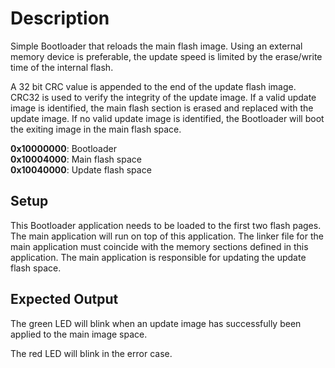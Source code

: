 # Description

Simple Bootloader that reloads the main flash image. Using an external memory device is preferable,
the update speed is limited by the erase/write time of the internal flash.

A 32 bit CRC value is appended to the end of the update flash image. 
CRC32 is used to verify the integrity of the update image. If a valid update image is identified,
the main flash section is erased and replaced with the update image. If no valid update image
is identified, the Bootloader will boot the exiting image in the main flash space.

__0x10000000__: Bootloader  
__0x10004000__: Main flash space  
__0x10040000__: Update flash space

## Setup

This Bootloader application needs to be loaded to the first two flash pages. The main application
will run on top of this application. The linker file for the main application must coincide 
with the memory sections defined in this application. The main application is responsible 
for updating the update flash space.

 
## Expected Output

The green LED will blink when an update image has successfully been applied to the main image space.

The red LED will blink in the error case.
